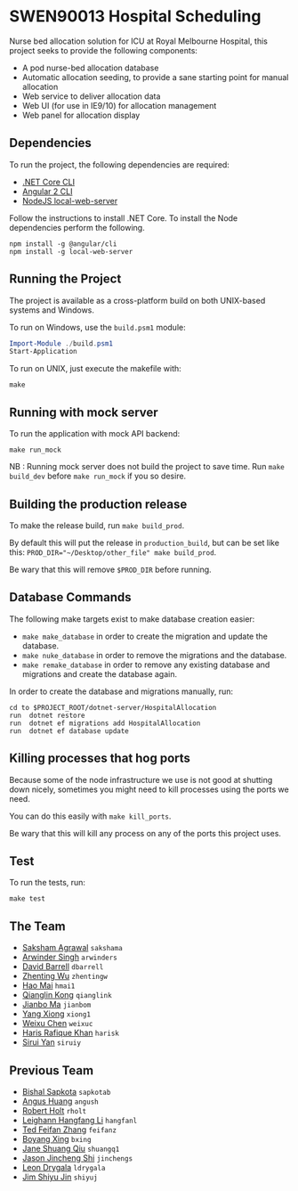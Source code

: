 SWEN90013 Hospital Scheduling
===============================

Nurse bed allocation solution for ICU at Royal Melbourne Hospital, this project
seeks to provide the following components:

  * A pod nurse-bed allocation database
  * Automatic allocation seeding, to provide a sane starting point for manual
    allocation
  * Web service to deliver allocation data
  * Web UI (for use in IE9/10) for allocation management
  * Web panel for allocation display

Dependencies
---

To run the project, the following dependencies are required:

  * [.NET Core CLI](https://www.microsoft.com/net/core)
  * [Angular 2 CLI](https://cli.angular.io/)
  * [NodeJS local-web-server](https://www.npmjs.com/package/local-web-server)

Follow the instructions to install .NET Core. To install the Node dependencies perform the following.

```shell
npm install -g @angular/cli
npm install -g local-web-server
```

Running the Project
---

The project is available as a cross-platform build on both
UNIX-based systems and Windows.

To run on Windows, use the `build.psm1` module:

```powershell
Import-Module ./build.psm1
Start-Application
```

To run on UNIX, just execute the makefile with:

```shell
make
```

Running with mock server
------------------------

To run the application with mock API backend:

```shell
make run_mock
```

NB : Running mock server does not build the project to save time. Run `make build_dev` before
`make run_mock` if you so desire.


Building the production release
-------------------------------

To make the release build, run `make build_prod`.

By default this will put the release in `production_build`, but can be set like
this: `PROD_DIR="~/Desktop/other_file" make build_prod`.

Be wary that this will remove `$PROD_DIR` before running.


Database Commands
------------------------
The following make targets exist to make database creation easier:
* `make make_database` in order to create the migration and update the database.
* `make nuke_database` in order to remove the migrations and the database.
* `make remake_database` in order to remove any existing database and migrations and create the database again.

In order to create the database and migrations manually, run:
```shell
cd to $PROJECT_ROOT/dotnet-server/HospitalAllocation
run  dotnet restore
run  dotnet ef migrations add HospitalAllocation
run  dotnet ef database update
```

Killing processes that hog ports
--------------------------------

Because some of the node infrastructure we use is not good at shutting down
nicely, sometimes you might need to kill processes using the ports we need.

You can do this easily with `make kill_ports`.

Be wary that this will kill any process on any of the ports this project uses.

Test
---

To run the tests, run:

```shell
make test
```

The Team
--------

* [Saksham Agrawal](mailto:sakshama@student.unimelb.edu.au) `sakshama`
* [Arwinder Singh](mailto:arwinders@student.unimelb.edu.au) `arwinders`
* [David Barrell](mailto:dbarrell@student.unimelb.edu.au) `dbarrell`
* [Zhenting Wu](mailto:zhentingw@student.unimelb.edu.au) `zhentingw`
* [Hao Mai](mailto:hmai1@student.unimelb.edu.au) `hmai1`
* [Qianglin Kong](mailto:qianglink@student.unimelb.edu.au) `qianglink`
* [Jianbo Ma](mailto:jianbom@student.unimelb.edu.au) `jianbom`
* [Yang Xiong](mailto:xiong1@student.unimelbe.edu.au) `xiong1`
* [Weixu Chen](mailto:weixuc@student.unimelb.edu.au) `weixuc`
* [Haris Rafique Khan](mailto:harisk@student.unimelb.edu.au) `harisk`
* [Sirui Yan](mailto:siruiy@student.unimelb.edu.au) `siruiy`

Previous Team
--------

* [Bishal Sapkota](mailto:sapkotab@student.unimelb.edu.au) `sapkotab`
* [Angus Huang](mailto:angush@student.unimelb.edu.au) `angush`
* [Robert Holt](mailto:rholt@student.unimelb.edu.au) `rholt`
* [Leighann Hangfang Li](mailto:hangfanl@student.unimelb.edu.au) `hangfanl`
* [Ted Feifan Zhang](mailto:feifanz@student.unimelb.edu.au) `feifanz`
* [Boyang Xing](mailto:bxing@student.unimelb.edu.au) `bxing`
* [Jane Shuang Qiu](mailto:shuangq1@student.unimelb.edu.au) `shuangq1`
* [Jason Jincheng Shi](mailto:jinchengs@student.unimelb.edu.au) `jinchengs`
* [Leon Drygala](mailto:ldrygala@student.unimelb.edu.au) `ldrygala`
* [Jim Shiyu Jin](mailto:shiyuj@student.unimelb.edu.au) `shiyuj`
